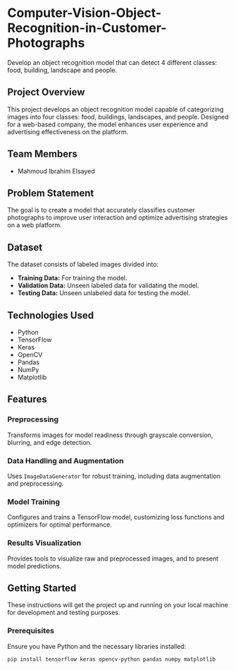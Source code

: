 # Computer-Vision-Object-Recognition-in-Customer-Photographs
Develop an object recognition model that can detect 4 different classes: food, building, landscape and people. 

## Project Overview
This project develops an object recognition model capable of categorizing images into four classes: food, buildings, landscapes, and people. Designed for a web-based company, the model enhances user experience and advertising effectiveness on the platform.

## Team Members
- Mahmoud Ibrahim Elsayed

## Problem Statement
The goal is to create a model that accurately classifies customer photographs to improve user interaction and optimize advertising strategies on a web platform.

## Dataset
The dataset consists of labeled images divided into:
- **Training Data:** For training the model.
- **Validation Data:** Unseen labeled data for validating the model.
- **Testing Data:** Unseen unlabeled data for testing the model.

## Technologies Used
- Python
- TensorFlow
- Keras
- OpenCV
- Pandas
- NumPy
- Matplotlib

## Features
### Preprocessing
Transforms images for model readiness through grayscale conversion, blurring, and edge detection.

### Data Handling and Augmentation
Uses `ImageDataGenerator` for robust training, including data augmentation and preprocessing.

### Model Training
Configures and trains a TensorFlow model, customizing loss functions and optimizers for optimal performance.

### Results Visualization
Provides tools to visualize raw and preprocessed images, and to present model predictions.

## Getting Started
These instructions will get the project up and running on your local machine for development and testing purposes.

### Prerequisites
Ensure you have Python and the necessary libraries installed:
```bash
pip install tensorflow keras opencv-python pandas numpy matplotlib
